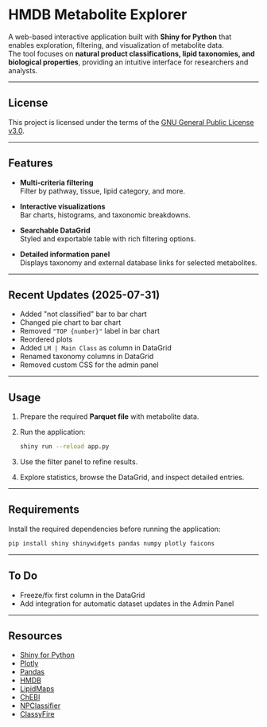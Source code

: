 # HMDB Metabolite Explorer

A web-based interactive application built with **Shiny for Python** that enables exploration, filtering, and visualization of metabolite data.  
The tool focuses on **natural product classifications, lipid taxonomies, and biological properties**, providing an intuitive interface for researchers and analysts.

---

## License
This project is licensed under the terms of the [GNU General Public License v3.0](LICENSE).

---

## Features

- **Multi-criteria filtering**  
  Filter by pathway, tissue, lipid category, and more.  

- **Interactive visualizations**  
  Bar charts, histograms, and taxonomic breakdowns.  

- **Searchable DataGrid**  
  Styled and exportable table with rich filtering options.  

- **Detailed information panel**  
  Displays taxonomy and external database links for selected metabolites.  

---

## Recent Updates (2025-07-31)

- Added "not classified" bar to bar chart  
- Changed pie chart to bar chart  
- Removed `"TOP {number}"` label in bar chart  
- Reordered plots  
- Added `LM | Main Class` as column in DataGrid  
- Renamed taxonomy columns in DataGrid  
- Removed custom CSS for the admin panel  

---

## Usage

1. Prepare the required **Parquet file** with metabolite data.  
2. Run the application:  

   ```bash
   shiny run --reload app.py
   ```

3. Use the filter panel to refine results.  
4. Explore statistics, browse the DataGrid, and inspect detailed entries.  

---

## Requirements

Install the required dependencies before running the application:

```bash
pip install shiny shinywidgets pandas numpy plotly faicons
```

---

## To Do

- Freeze/fix first column in the DataGrid  
- Add integration for automatic dataset updates in the Admin Panel  

---

## Resources

- [Shiny for Python](https://shiny.posit.co/py/)  
- [Plotly](https://plotly.com/python/)  
- [Pandas](https://pandas.pydata.org/)  
- [HMDB](https://hmdb.ca/)  
- [LipidMaps](https://www.lipidmaps.org/)  
- [ChEBI](https://www.ebi.ac.uk/chebi/)  
- [NPClassifier](https://npclassifier.gnps2.org/)  
- [ClassyFire](http://classyfire.wishartlab.com/)  

